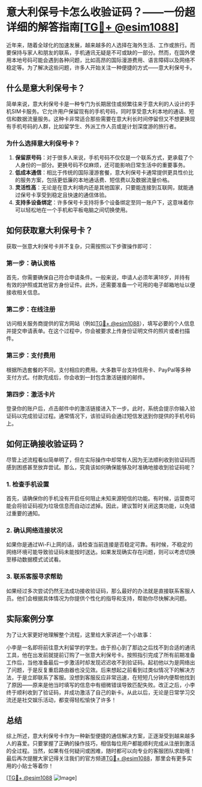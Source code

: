 # 意大利保号卡怎么收验证码？——一份超详细的解答指南[[TG💪+ @esim1088](https://t.me/s/esim1088)]

近年来，随着全球化的加速发展，越来越多的人选择在海外生活、工作或旅行。而要保持与家人和朋友的联系，手机通讯无疑是不可或缺的一部分。然而，在国外使用本地号码可能会遇到各种问题，比如高昂的国际漫游费用、语言障碍以及网络不稳定等。为了解决这些问题，许多人开始关注一种便捷的方式——意大利保号卡。

## 什么是意大利保号卡？

简单来说，意大利保号卡是一种专门为长期居住或频繁往来于意大利的人设计的手机SIM卡服务。它允许用户保留现有的手机号码，同时享受意大利本地的通话、短信和数据流量服务。这种卡非常适合那些需要在意大利长时间停留但又不想更换现有手机号码的人群，比如留学生、外派工作人员或是计划深度游的旅行者。

### 为什么选择意大利保号卡？

1. **保留原号码**：对于很多人来说，手机号码不仅仅是一个联系方式，更承载了个人身份的一部分。更换号码不仅麻烦，还可能影响日常生活中的重要事务。
2. **低成本通信**：相比于传统的国际漫游套餐，意大利保号卡通常提供更具性价比的服务方案，包括更低廉的本地通话费、短信费以及数据流量价格。
3. **灵活性高**：无论是在意大利境内还是其他国家，只要能连接到互联网，就能通过保号卡享受到稳定且快速的通信体验。
4. **支持多设备绑定**：许多保号卡支持将多个设备绑定至同一账户下，这意味着你可以轻松地在一个手机和平板电脑之间切换使用。

## 如何获取意大利保号卡？

获取一张意大利保号卡并不复杂，只需按照以下步骤操作即可：

### 第一步：确认资格
首先，你需要确保自己符合申请条件。一般来说，申请人必须年满18岁，并持有有效的护照或其他官方身份证件。此外，还需要准备一个可用的电子邮箱地址以便接收相关信息。

### 第二步：在线注册
访问相关服务商提供的官方网站（例如[TG💪+ @esim1088](https://t.me/s/esim1088)），填写必要的个人信息并提交申请表单。在这个过程中，你会被要求上传身份证明文件的照片或者扫描件。

### 第三步：支付费用
根据所选套餐的不同，支付相应的费用。大多数平台支持信用卡、PayPal等多种支付方式。付款完成后，你会收到一封包含激活链接的邮件。

### 第四步：激活卡片
登录你的账户后，点击邮件中的激活链接进入下一步。此时，系统会提示你输入验证码以完成验证过程。通常情况下，该验证码会通过短信发送到你提供的手机号码上。

## 如何正确接收验证码？

尽管上述流程看似简单明了，但在实际操作中却常有人因为无法顺利收到验证码而感到困惑甚至放弃尝试。那么，究竟该如何确保能够及时准确地接收到验证码呢？

### 1. 检查手机设置
首先，请确保你的手机没有开启任何阻止未知来源短信的功能。有时候，运营商可能会将验证码视为垃圾信息而自动过滤掉。因此，建议暂时关闭这类功能，以免错过重要的通知。

### 2. 确认网络连接状况
如果你是通过Wi-Fi上网的话，请检查当前连接是否稳定可靠。有时候，不稳定的网络环境可能导致验证码未能按时送达。如果发现确实存在问题，则可以考虑切换至移动数据模式试试看。

### 3. 联系客服寻求帮助
如果经过多次尝试仍然无法成功接收验证码，那么最好的办法就是直接联系客服人员。他们会根据具体情况为你提供个性化的指导和支持，帮助你尽快解决问题。

## 实际案例分享

为了让大家更好地理解整个流程，这里给大家讲述一个小故事：

小李是一名即将前往意大利留学的学生。由于担心到了那边之后找不到合适的通讯工具，他在出发前就提前订购了一张意大利保号卡。按照指引完成了所有前期准备工作后，当他准备最后一步激活时却发现迟迟收不到验证码。起初他以为是网络出了问题，于是反复重启路由器也没见效。后来想起之前看到过类似情况下的解决方法，于是立即联系了客服。没想到客服反应非常迅速，在短短几分钟内便帮他找到了原因——原来是他当时填写的信息中有细微错误导致匹配失败。改正之后，小李终于顺利收到了验证码，并成功激活了自己的新卡。从此以后，无论是日常学习交流还是社交娱乐活动，都变得轻松愉快了许多！

## 总结

综上所述，意大利保号卡作为一种新型便捷的通信解决方案，正逐渐受到越来越多人的喜爱。只要掌握了正确的操作技巧，相信每位用户都能顺利完成从注册到激活的全过程。当然，如果有任何疑问或困难，随时都可以向专业的客服团队求助哦！最后再次提醒大家记得关注我们的官方频道[TG💪+ @esim1088](https://t.me/s/esim1088)，那里会有更多实用的小贴士等着你！

[[TG💪+ @esim1088](https://t.me/s/esim1088) ![Image](https://i.postimg.cc/4NQfJmqS/Snipaste-2025-05-13-00-14-12.png)]